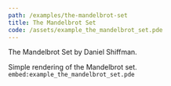 ```yaml
---
path: /examples/the-mandelbrot-set
title: The Mandelbrot Set
code: /assets/example_the_mandelbrot_set.pde
---
```

The Mandelbrot Set by Daniel Shiffman. 

Simple rendering of the Mandelbrot set.
`embed:example_the_mandelbrot_set.pde`
